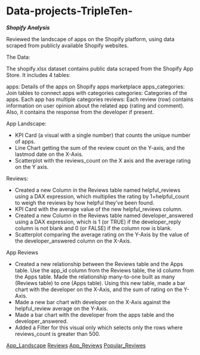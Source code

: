 # Data-projects-TripleTen-

***Shopify Analysis***

Reviewed the landscape of apps on the Shopify platform, using data scraped from publicly available Shopify websites. 

The Data:

The shopify.xlsx dataset contains public data scraped from the Shopify App Store. It includes 4 tables:

apps: Details of the apps on Shopify apps marketplace
apps_categories: Join tables to connect apps with categories
categories: Categories of the apps. Each app has multiple categories
reviews: Each review (row) contains information on user opinion about the related app (rating and comment). Also, it contains the response from the developer if present.

App Landscape:

- KPI Card (a visual with a single number) that counts the unique number of apps.
- Line Chart getting the sum of the review count on the Y-axis, and the lastmod date on the X-Axis.
- Scatterplot with the reviews_count on the X axis and the average rating on the Y axis.

Reviews:

- Created a new Column in the Reviews table named helpful_reviews using a DAX expression, which multiplies the rating by 1+helpful_count to       weigh the reviews by how helpful they’ve been found.
- KPI Card with the average value of the new helpful_reviews column.
- Created a new Column in the Reviews table named developer_answered using a DAX expression, which is 1 (or TRUE) if the developer_reply column is not blank and 0 (or FALSE) if the column row is blank. 
- Scatterplot comparing the average rating on the Y-Axis by the value of the developer_answered column on the X-Axis.

App Reviews

- Created a new relationship between the Reviews table and the Apps table. Use the app_id column from the Reviews table, the id column from the Apps table.  Made the relationship many-to-one built as many (Reviews table) to one (Apps table). Using this new table, made a bar chart with the developer on the X-Axis, and the sum of rating on the Y-Axis.
- Made a new bar chart with developer on the X-Axis against the helpful_review average on the Y-Axis.
- Made a bar chart with the developer from the apps table and the developer_answered.
- Added a Filter for this visual only which selects only the rows where reviews_count is greater than 500.

[App_Landscape](/../main/App_Landscape.png)
[Reviews](/../main/Reviews.png)
[App_Reviews](/../main/App_Reviews.png)
[Popular_Reviwes](/../main/Popular_Reviews)
